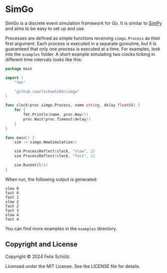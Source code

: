 # SimGo

SimGo is a discrete event simulation framework for Go.
It is similar to [SimPy](https://simpy.readthedocs.io/en/latest) and aims to be easy
to set up and use.

Processes are defined as simple functions receiving `simgo.Process` as their first
argument.
Each process is executed in a separate goroutine, but it is guaranteed that only
one process is executed at a time.
For examples, look into the `examples` folder.
A short example simulating two clocks ticking in different time intervals looks like
this:

```go
package main

import (
    "fmt"

    "github.com/fschuetz04/simgo"
)

func clock(proc simgo.Process, name string, delay float64) {
    for {
        fmt.Println(name, proc.Now())
        proc.Wait(proc.Timeout(delay))
    }
}

func main() {
    sim := simgo.NewSimulation()

    sim.ProcessReflect(clock, "slow", 2)
    sim.ProcessReflect(clock, "fast", 1)

    sim.RunUntil(5)
}
```

When run, the following output is generated:

```text
slow 0
fast 0
fast 1
slow 2
fast 2
fast 3
slow 4
fast 4
```

You can find more examples in the `examples` directory.

## Copyright and License

Copyright © 2024 Felix Schütz.

Licensed under the MIT License.
See the LICENSE file for details.
